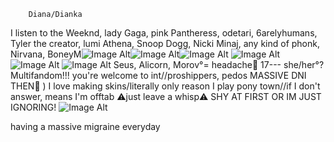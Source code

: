 
        Diana/Dianka
I listen to the Weeknd, lady Gaga, pink Pantheress, odetari, 6arelyhumans, Tyler the creator, lumi Athena, Snoop Dogg, Nicki Minaj, any kind of phonk, Nirvana, BoneyM![Image Alt](https://64.media.tumblr.com/df2a61ca87a3b517930a6df9053b2d87/473928ea48888009-e5/s100x200/0f9dea48de823e46b58b96710c3ec84ea762ce0f.gifv)![Image Alt](https://64.media.tumblr.com/84784366e8645f95362cfbf77dc56c87/79d8b316934d24c3-65/s100x200/fae8663499b6bc9d75d78d91279874875ae917b3.gifv)![Image Alt](https://64.media.tumblr.com/393be5c2ab61b8bb8b419e9037f72dd4/6f072ea04e7b6c72-aa/s100x200/d45ff0fc6a95c4f6782a943d73570d219aeb9523.gif) ![Image Alt](https://64.media.tumblr.com/c6ba30ca701f966c3a5c86fcd9842306/6f072ea04e7b6c72-42/s100x200/85eb8181bdc37429f4615e2d74db179a38a29fef.gifv) ![Image Alt](https://64.media.tumblr.com/43a344a41489cf6dd75db316bc9cb759/90c87e79a3a90476-27/s100x200/e91e4f9f2a322ea7ec5f97cc8e5176fb53944631.gifv) ![Image Alt](https://64.media.tumblr.com/a8005009908fe11ec7e3719a8c7ad9c0/6f072ea04e7b6c72-72/s100x200/74e388ab76e58e3220239ac9df751f21e47ccc8a.pnj)
Seus, Alicorn, Morov°= headache🩵
17--- she/her°? Multifandom!!! you're welcome to int//proshippers, pedos MASSIVE DNI THEN🚫 ) I love making skins/literally only reason I play pony town//if I don't answer, means I'm offtab ⚠️just leave a whisp⚠️ SHY AT FIRST OR IM JUST IGNORING!
![Image Alt](https://private-user-images.githubusercontent.com/176760935/357810140-137749d1-d481-4739-9333-230f61b140a7.gif?jwt=eyJhbGciOiJIUzI1NiIsInR5cCI6IkpXVCJ9.eyJpc3MiOiJnaXRodWIuY29tIiwiYXVkIjoicmF3LmdpdGh1YnVzZXJjb250ZW50LmNvbSIsImtleSI6ImtleTUiLCJleHAiOjE3MjM2Mzg2NTYsIm5iZiI6MTcyMzYzODM1NiwicGF0aCI6Ii8xNzY3NjA5MzUvMzU3ODEwMTQwLTEzNzc0OWQxLWQ0ODEtNDczOS05MzMzLTIzMGY2MWIxNDBhNy5naWY_WC1BbXotQWxnb3JpdGhtPUFXUzQtSE1BQy1TSEEyNTYmWC1BbXotQ3JlZGVudGlhbD1BS0lBVkNPRFlMU0E1M1BRSzRaQSUyRjIwMjQwODE0JTJGdXMtZWFzdC0xJTJGczMlMkZhd3M0X3JlcXVlc3QmWC1BbXotRGF0ZT0yMDI0MDgxNFQxMjI1NTZaJlgtQW16LUV4cGlyZXM9MzAwJlgtQW16LVNpZ25hdHVyZT01MTFiNzljMjBmN2U5YzFjOGJmYWU5YThjZGQ1Y2NmOTJhMmRhMjhiZGRmZDJkZTIzMTUzYWM3ZmFjYzY3ZDExJlgtQW16LVNpZ25lZEhlYWRlcnM9aG9zdCZhY3Rvcl9pZD0wJmtleV9pZD0wJnJlcG9faWQ9MCJ9.G_ABsX18IatBCkcovgifRb72CueivfZeBFzc2N8RKxY)





having a massive migraine everyday 